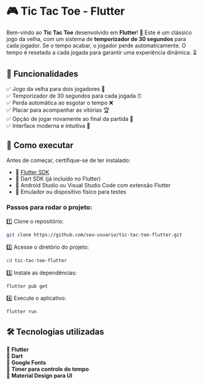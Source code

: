 # 🎮 Tic Tac Toe - Flutter

Bem-vindo ao **Tic Tac Toe** desenvolvido em **Flutter**! 🚀 Este é um clássico jogo da velha, com um sistema de **temporizador de 30 segundos** para cada jogador. Se o tempo acabar, o jogador perde automaticamente. O tempo é resetado a cada jogada para garantir uma experiência dinâmica. ⏳

## 📌 Funcionalidades

✅ Jogo da velha para dois jogadores 🤝  
✅ Temporizador de 30 segundos para cada jogada ⏰  
✅ Perda automática ao esgotar o tempo ❌  
✅ Placar para acompanhar as vitórias 🏆  
✅ Opção de jogar novamente ao final da partida 🔄  
✅ Interface moderna e intuitiva 🎨  

## 🚀 Como executar

Antes de começar, certifique-se de ter instalado:  
- 📌 [Flutter SDK](https://flutter.dev/docs/get-started/install)  
- 📌 Dart SDK (já incluído no Flutter)  
- 📌 Android Studio ou Visual Studio Code com extensão Flutter  
- 📌 Emulador ou dispositivo físico para testes  

### Passos para rodar o projeto:

1️⃣ Clone o repositório:  
   ```sh
   git clone https://github.com/seu-usuario/tic-tac-toe-flutter.git
   ```

2️⃣ Acesse o diretório do projeto:  
   ```sh
   cd tic-tac-toe-flutter
   ```

3️⃣ Instale as dependências:  
   ```sh
   flutter pub get
   ```

4️⃣ Execute o aplicativo:  
   ```sh
   flutter run
   ```


## 🛠 Tecnologias utilizadas

🔹 **Flutter**  
🔹 **Dart**  
🔹 **Google Fonts**  
🔹 **Timer para controle do tempo**  
🔹 **Material Design para UI**  
